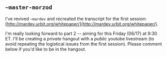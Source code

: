 ## `~master-morzod`
I've revived `~mardev` and recreated the transcript for the first session: [http://mardev.urbit.org/whitepaper/](http://mardev.urbit.org/whitepaper/).

I'm really looking forward to part 2 -- aiming for this Friday (06/17) at 9:30 ET. I'll be creating a *private* hangout with a *public* youtube livestream (to avoid repeating the logistical issues from the first session). Please comment below if you'd like to be in the hangout.